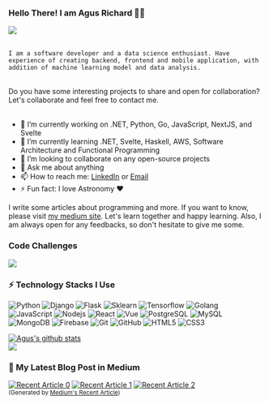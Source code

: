 ### Hello There! I am Agus Richard 👋😄


<a href='https://www.linkedin.com/in/agus-richard/' target='_blank' rel='noopener' rel='noreferrer'>
  <img src='https://img.shields.io/static/v1?label=LinkedIn&message=Agus%20Richard&color=blue&style=flat-square&logo=linkedin' />
</a>
</br>
</br>

<code>I am a software developer and a data science enthusiast. Have experience of creating backend, frontend and mobile application, with addition of machine       learning model and data analysis.</code>

</br>
Do you have some interesting projects to share and open for collaboration? Let's collaborate and feel free to contact me.</br>
</br>

- 🔭 I’m currently working on .NET, Python, Go, JavaScript, NextJS, and Svelte
- 🌱 I’m currently learning .NET, Svelte, Haskell, AWS, Software Architecture and Functional Programming
- 👯 I’m looking to collaborate on any open-source projects
- 💬 Ask me about anything
- 📫 How to reach me: [LinkedIn](https://www.linkedin.com/in/agus-richard/) or [Email](mailto:agus.richard21@gmail.com)
- ⚡ Fun fact: I love Astronomy ❤️

I write some articles about programming and more. If you want to know, please visit <a href="https://agusrichard.medium.com/">my medium site</a>. Let's learn together and happy learning. Also, I am always open for any feedbacks, so don't hesitate to give me some.

### Code Challenges
<img src="https://www.codewars.com/users/agusrichard/badges/large" />

### ⚡ Technology Stacks I Use

![Python](https://img.shields.io/badge/-Python-black?style=flat-square&logo=python)
![Django](https://img.shields.io/badge/-Django-black?style=flat-square&logo=Django)
![Flask](https://img.shields.io/badge/-Flask-black?style=flat-square&logo=Flask)
![Sklearn](https://img.shields.io/badge/-Sklearn-black?style=flat-square&logo=scikit-learn)
![Tensorflow](https://img.shields.io/badge/-Tensorflow-black?style=flat-square&logo=TensorFlow)
![Golang](https://img.shields.io/badge/-Golang-black?style=flat-square&logo=go)
![JavaScript](https://img.shields.io/badge/-JavaScript-black?style=flat-square&logo=javascript)
![Nodejs](https://img.shields.io/badge/-Nodejs-black?style=flat-square&logo=Node.js)
![React](https://img.shields.io/badge/-React-black?style=flat-square&logo=react)
![Vue](https://img.shields.io/badge/-Vue-black?style=flat-square&logo=Vue.js)
![PostgreSQL](https://img.shields.io/badge/-PostgreSQL-black?style=flat-square&logo=PostgreSQL)
![MySQL](https://img.shields.io/badge/-MySQL-black?style=flat-square&logo=MySQL)
![MongoDB](https://img.shields.io/badge/-MongoDB-black?style=flat-square&logo=mongodb)
![Firebase](https://img.shields.io/badge/-Firebase-black?style=flat-square&logo=firebase)
![Git](https://img.shields.io/badge/-Git-black?style=flat-square&logo=git)
![GitHub](https://img.shields.io/badge/-GitHub-181717?style=flat-square&logo=github)
![HTML5](https://img.shields.io/badge/-HTML5-E34F26?style=flat-square&logo=html5&logoColor=white)
![CSS3](https://img.shields.io/badge/-CSS3-1572B6?style=flat-square&logo=css3)

<a href="https://github.com/agusrichard/github-readme-stats">
  <img align="center" src="https://github-readme-stats.vercel.app/api?username=agusrichard&show_icons=true&include_all_commits=true&theme=material-palenight" alt="Agus's github stats" />
</a>
</br>
<a href="https://github.com/agusrichard/github-readme-stats">
  <img align="center" src="https://github-readme-stats.vercel.app/api/top-langs/?username=agusrichard&layout=compact&theme=material-palenight" />
</a>

### 📝 My Latest Blog Post in Medium
<a target="_blank" href="https://github-readme-medium-recent-article.vercel.app/medium/@agusrichard/0"><img src="https://github-readme-medium-recent-article.vercel.app/medium/@agusrichard/0" alt="Recent Article 0"></a>
<a target="_blank" href="https://github-readme-medium-recent-article.vercel.app/medium/@agusrichard/1"><img src="https://github-readme-medium-recent-article.vercel.app/medium/@agusrichard/1" alt="Recent Article 1"></a>
<a target="_blank" href="https://github-readme-medium-recent-article.vercel.app/medium/@agusrichard/2"><img src="https://github-readme-medium-recent-article.vercel.app/medium/@agusrichard/2" alt="Recent Article 2"></a> <br>
<sub>(Generated by [Medium's Recent Article](https://github.com/bxcodec/github-readme-medium-recent-article))</sub>
